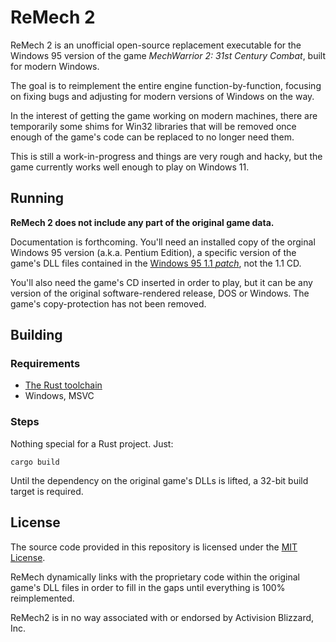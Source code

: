 # ReMech 2

ReMech 2 is an unofficial open-source replacement executable for the Windows 95
version of the game _MechWarrior 2: 31st Century Combat_, built for modern
Windows.

The goal is to reimplement the entire engine function-by-function, focusing on
fixing bugs and adjusting for modern versions of Windows on the way.

In the interest of getting the game working on modern machines, there are
temporarily some shims for Win32 libraries that will be removed once enough of
the game's code can be replaced to no longer need them.

This is still a work-in-progress and things are very rough and hacky, but the
game currently works well enough to play on Windows 11.

## Running
__ReMech 2 does not include any part of the original game data.__

Documentation is forthcoming. You'll need an installed copy of the orginal
Windows 95 version (a.k.a. Pentium Edition), a specific version of the game's
DLL files contained in the
[Windows 95 1.1 _patch_](https://archive.org/details/mw2patch), not the 1.1 CD.

You'll also need the game's CD inserted in order to play, but it can be any
version of the original software-rendered release, DOS or Windows. The game's
copy-protection has not been removed.

## Building
### Requirements
* [The Rust toolchain](https://rustup.rs/)
* Windows, MSVC

### Steps
Nothing special for a Rust project. Just:

`cargo build`

Until the dependency on the original game's DLLs is lifted, a 32-bit build target is required.

## License
The source code provided in this repository is licensed under the
[MIT License](LICENSE.md).

ReMech dynamically links with the proprietary code within the original game's
DLL files in order to fill in the gaps until everything is 100% reimplemented.

ReMech2 is in no way associated with or endorsed by Activision Blizzard, Inc.